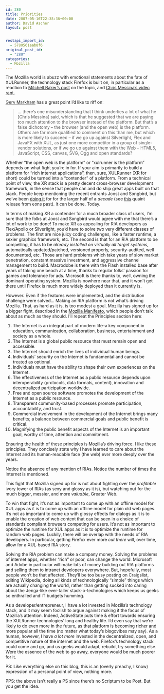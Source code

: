 ```yaml
---
id: 280
title: Priorities
date: 2007-05-16T22:38:36+00:00
author: David Ascher
layout: post


restapi_import_id:
  - 5780561eab8f6
original_post_id:
  - "280"
categories:
  - Mozilla
---
```

The Mozilla world is abuzz with emotional statements about the fate of XULRunner, the technology stack Firefox is built on, in particular as a reaction to [Mitchell Baker&#8217;s post](http://weblogs.mozillazine.org/mitchell/archives/2007/05/xul_and_xulrunner_investment.html) on the topic, and [Chris Messina&#8217;s video rant](http://www.viddler.com/explore/factoryjoe/videos/1/).

[Gerv Markham](http://weblogs.mozillazine.org/gerv/archives/2007/05/dinner_with_chris_messina.html) has a great point I&#8217;d like to riff on:

> &#8230; there&#8217;s one misunderstanding that I think underlies a lot of what he [Chris Messina] said, which is that he suggested that we are paying too much attention to the browser instead of the platform. But that&#8217;s a false dichotomy &#8211; the browser (and the open web) is the platform. Others are far more qualified to comment on this than me, but which is more likely to succeed &#8211; if we go up against Silverlight, Flex and JavaFX with XUL, as just one more competitor in a group of single-vendor solutions, or if we go up against them with the Web &#8211; HTML5, JavaScript, CSS, canvas, SVG, Ogg and open standards? 

Whether &#8220;the open web is the platform&#8221; or &#8220;xulrunner is the platform&#8221; depends on what fight you&#8217;re in for. If your aim is primarily to build a platform for &#8220;rich internet applications&#8221;, then, sure, XULRunner (XR for short) could be turned into a &#8220;contender&#8221; of a platform. From a technical point of view, the XR stack is a pretty decent cross-browser development framework, in the sense that people can and do ship great apps built on that stack. People keep mentioning the recent entrants Joost and Songbird, but we&#8217;ve been [doing it](http://activestate.com/products/komodo_edit/features.plex) for for the larger half of a _decade_ (see [this](http://activestate.com/company/newsroom/press/2000_05_24_1) quaint release from eons past). It can be done. Today.

In terms of making XR a contender for a much broader class of users, I&#8217;m sure that the folks at Joost and Songbird would agree with me that there&#8217;s a lot of work to be done! To make XR as appealing for RIA developers as Flex/Apollo or Silverlight, you&#8217;d have to solve two very different classes of problems. The first are nice juicy coding challenges, like a faster runtime, a sexier graphics framework, etc. The second is that for an RIA platform to be compelling, it has to be _already installed on virtually all target systems_, automatically updated/patched, versioned properly, security-audited, well documented, etc. Those are hard problems which take years of slow market penetration, constant massive investment, and aggressive channel management to build. Macrodobe is there with the Flash installed base after years of taking one beach at a time, thanks to regular folks&#8217; passion for games and tolerance for ads. Microsoft is there thanks to, well, owning the dominant operating system. Mozilla is nowhere near that, and it won&#8217;t get there until Firefox is much more widely deployed than it currently is.

However. Even if the features were implemented, and the distribution challenge were solved&#8230; Making an RIA platform is not what&#8217;s driving Mozilla. That, as hard as it is, is too modest a goal. Mozilla has signed up for a bigger fight, described in the [Mozilla Manifesto](http://www.mozilla.org/about/mozilla-manifesto.html), which people don&#8217;t talk about as much as they should. I&#8217;ll repeat the Principles section here:

  1. The Internet is an integral part of modern life–a key component in education, communication, collaboration, business, entertainment and society as a whole.
  2. The Internet is a global public resource that must remain open and accessible.
  3. The Internet should enrich the lives of individual human beings.
  4. Individuals&#8217; security on the Internet is fundamental and cannot be treated as optional.
  5. Individuals must have the ability to shape their own experiences on the Internet.
  6. The effectiveness of the Internet as a public resource depends upon interoperability (protocols, data formats, content), innovation and decentralized participation worldwide.
  7. Free and open source software promotes the development of the Internet as a public resource.
  8. Transparent community-based processes promote participation, accountability, and trust.
  9. Commercial involvement in the development of the Internet brings many benefits; a balance between commercial goals and public benefit is critical.
 10. Magnifying the public benefit aspects of the Internet is an important goal, worthy of time, attention and commitment. 

Ensuring the health of these principles is Mozilla&#8217;s driving force. I like these principles. They concisely state why I have learned to care about the Internet and its human-readable face (the web) ever more deeply over the years.

Notice the absence of any mention of RIAs. Notice the number of times the Internet is mentioned.

This fight that Mozilla signed up for is not about fighting over the _profitable_ ivory tower of RIAs (as sexy and glossy as it is), but watching out for the much bigger, messier, and more _valuable_, Greater Web.

To win that fight, it&#8217;s not as important to come up with an offline model for XUL apps as it is to come up with an offline model for plain old web pages. It&#8217;s not as important to come up with glossy effects for dialogs as it is to enable the creation of web content that can be seen in a choice of standards compliant browsers competing for users. It&#8217;s not as important to optimize the runtime for XUL apps as it is to optimize the runtime for random web pages. Luckily, there will be overlap with the needs of RIA developers. In particular, getting Firefox ever more _out there_ will, over time, allow for a XUL-based RIA story.

Solving the RIA problem can make a company money. Solving the problems of internet apps, whether &#8220;rich&#8221; or poor, can change the world. Microsoft and Adobe in particular will make lots of money building out RIA platforms and selling them to intranet developers everywhere. But, hopefully, most people won&#8217;t be that affected. They&#8217;ll be too busy posting on Craigslist, editing Wikipedia, doing all kinds of technologically &#8220;simple&#8221; things which are actually changing the world, rather than getting sucked into caring about the Jenga-like ever-taller stack-o-technologies which keeps us geeks so enthralled and IT budgets humming.

As a developer/entrepreneur, I have a lot invested in Mozilla&#8217;s technology stack, and it may seem foolish to argue against making it the focus of Mozilla&#8217;s attention. Indeed, ActiveState puts time & effort towards ensuring the XULRunner technologies&#8217; long and healthy life. I&#8217;d even say that we&#8217;re likely to do even more in the future, as that platform is becoming richer and more popular all the time (no matter what today&#8217;s blogovibes may say). As a human, however, I have _a lot more_ invested in the decentralized, open, and competitive nature of the internet and the web. Firefox&#8217;s technology stack could come and go, and us geeks would adapt, rebuild, try something else. Were the essence of the web to go away, everyone would be much poorer for it.

PS: Like everything else on this blog, this is an (overly preachy, I know) expression of a personal point of view, nothing more.

PPS: the above isn&#8217;t really a PS since there&#8217;s no Scriptum to be Post. But you get the idea.